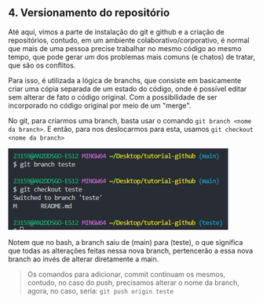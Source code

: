 ## 4. Versionamento do repositório

Até aqui, vimos a parte de instalação do git e github e a criação de repositórios, contudo, em um ambiente colaborativo/corporativo, é normal que mais de uma pessoa precise trabalhar no mesmo código ao mesmo tempo, que pode gerar um dos problemas mais comuns (e chatos) de tratar, que são os conflitos.

Para isso, é utilizada a lógica de branchs, que consiste em basicamente criar uma cópia separada de um estado do código, onde é possível editar sem alterar de fato o código original. Com a possibilidade de ser incorporado no código original por meio de um "merge".

No git, para criarmos uma branch, basta usar o comando ```git branch <nome da branch>```. E então, para nos deslocarmos para esta, usamos ```git checkout <nome da branch>```

![alt text](/assets/image-3.png)

Notem que no bash, a branch saiu de (main) para (teste), o que significa que todas as alterações feitas nessa nova branch, pertencerão a essa nova branch ao invés de alterar diretamente a main.

> Os comandos para adicionar, commit continuam os mesmos, contudo, no caso do push, precisamos alterar o nome da branch, agora, no caso, seria: ```git push origin teste```
